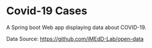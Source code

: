 # Covid-19 Cases
A Spring boot Web app displaying data about COVID-19.

Data Source: https://github.com/iMEdD-Lab/open-data
